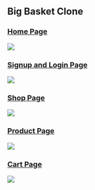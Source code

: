 <h2>Big Basket Clone</h2>
<a href=""><h3>Home Page</h3></a>
 <img src="https://miro.medium.com/max/1100/1*h6zITlFp0PHcVf6i6Stn3Q.jpeg"/>
 
 <a href=""><h3>Signup and Login Page</h3></a>
 <img src="https://miro.medium.com/max/1100/1*yskPHLIO_ZNC6mERaOp3nw.png"/>
 
  <a href=""><h3>Shop Page</h3></a>
 <img src="https://miro.medium.com/max/1100/1*rOJMRBWMumq5SwLPfMciuA.jpeg"/>
 
  <a href=""><h3>Product Page</h3></a>
 <img src="https://miro.medium.com/max/1100/1*WYhhfxZ57HIjOQ9aVeO1Ew.jpeg"/>
 
   <a href=""><h3>Cart Page</h3></a>
 <img src="https://miro.medium.com/max/1100/1*6yGBrj_vxDfNKLxX0ecjLQ.jpeg"/>
 

